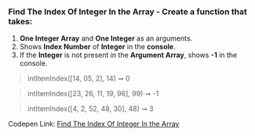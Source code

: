 ### Find The Index Of Integer In the Array - Create a function that takes: 

1. **One Integer Array** and **One Integer** as an arguments. 
1. Shows **Index Number** of **Integer** in the **console**.
1. If the **Integer** is not present in the **Argument Array**, shows **-1** in the console.

> intItemIndex([14, 05, 2], 14) ➞ 0

> intItemIndex([23, 26, 11, 19, 96], 99) ➞ -1

> intItemIndex([4, 2, 52, 48, 30], 48) ➞ 3

Codepen Link: [Find The Index Of Integer In the Array](https://codepen.io/naveencoder/pen/RwbKLje?editors=0012)